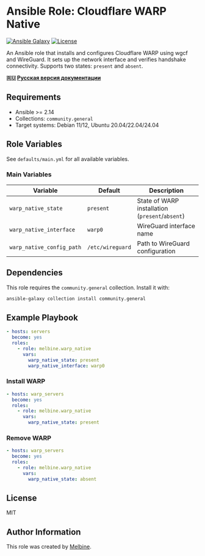 # Ansible Role: Cloudflare WARP Native

[![Ansible Galaxy](https://img.shields.io/badge/ansible--galaxy-melbine.warp__native-blue.svg)](https://galaxy.ansible.com/melbine/warp_native)
[![License](https://img.shields.io/badge/license-MIT-brightgreen.svg)](LICENSE)

An Ansible role that installs and configures Cloudflare WARP using wgcf and WireGuard. It sets up the network interface and verifies handshake connectivity. Supports two states: `present` and `absent`.

**🇷🇺 [Русская версия документации](README_ru.md)**

## Requirements

- Ansible >= 2.14
- Collections: `community.general`
- Target systems: Debian 11/12, Ubuntu 20.04/22.04/24.04

## Role Variables

See `defaults/main.yml` for all available variables.

### Main Variables

| Variable | Default | Description |
|----------|---------|-------------|
| `warp_native_state` | `present` | State of WARP installation (`present`/`absent`) |
| `warp_native_interface` | `warp0` | WireGuard interface name |
| `warp_native_config_path` | `/etc/wireguard` | Path to WireGuard configuration |

## Dependencies

This role requires the `community.general` collection. Install it with:

```bash
ansible-galaxy collection install community.general
```

## Example Playbook

```yaml
- hosts: servers
  become: yes
  roles:
    - role: melbine.warp_native
      vars:
        warp_native_state: present
        warp_native_interface: warp0
```

### Install WARP

```yaml
- hosts: warp_servers
  become: yes
  roles:
    - role: melbine.warp_native
      vars:
        warp_native_state: present
```

### Remove WARP

```yaml
- hosts: warp_servers
  become: yes
  roles:
    - role: melbine.warp_native
      vars:
        warp_native_state: absent
```

## License

MIT

## Author Information

This role was created by [Melbine](https://github.com/themelbine).
